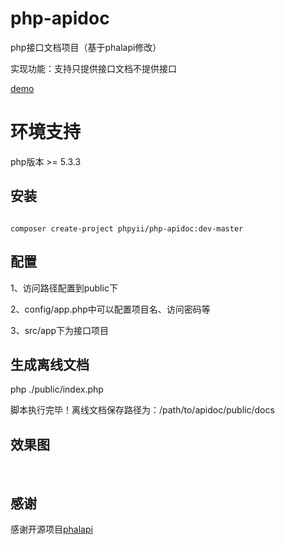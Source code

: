 # php-apidoc
php接口文档项目（基于phalapi修改）

实现功能：支持只提供接口文档不提供接口

[demo](http://demo.phalapi.net/docs.php)

# 环境支持

php版本 >= 5.3.3

安装
------------

```

composer create-project phpyii/php-apidoc:dev-master

```

配置
------------

1、访问路径配置到public下

2、config/app.php中可以配置项目名、访问密码等

3、src/app下为接口项目


生成离线文档
------------

php ./public/index.php 

脚本执行完毕！离线文档保存路径为：/path/to/apidoc/public/docs

效果图
------------
<img src="https://camo.githubusercontent.com/25c9525feb1c3a6357f235a7cf136d3aea3bf60d/687474703a2f2f63646e372e6f6b61796170692e636f6d2f7965737965736170695f32303230303331303232353935325f64333139636331393761333166386633353232613832363433626633316436302e706e67" alt="" data-canonical-src="http://cdn7.okayapi.com/yesyesapi_20200310225952_d319cc197a31f8f3522a82643bf31d60.png" style="max-width:100%;">
<img src="https://camo.githubusercontent.com/5527af06fbe4aa96d19d698a35d20866c6f2fd79/687474703a2f2f63646e372e6f6b61796170692e636f6d2f7965737965736170695f32303230303431373134353333335f65383039366634316630616331306466636433333766616434666465626664622e706e67" alt="" data-canonical-src="http://cdn7.okayapi.com/yesyesapi_20200417145333_e8096f41f0ac10dfcd337fad4fdebfdb.png" style="max-width:100%;">

感谢
------------

感谢开源项目[phalapi](https://github.com/phalapi/phalapi)


